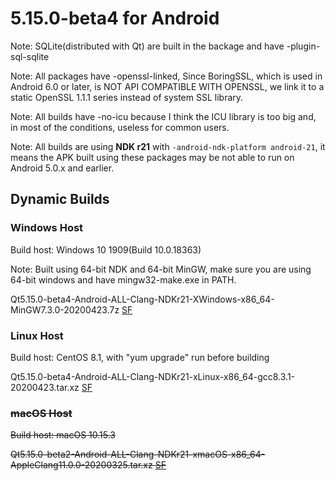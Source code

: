 # 5.15.0-beta4 for Android

Note: SQLite(distributed with Qt) are built in the backage and have -plugin-sql-sqlite

Note: All packages have -openssl-linked, Since BoringSSL, which is used in Android 6.0 or later, is NOT API COMPATIBLE WITH OPENSSL, we link it to a static OpenSSL 1.1.1 series instead of system SSL library.

Note: All builds have -no-icu because I think the ICU library is too big and, in most of the conditions, useless for common users.

Note: All builds are using __NDK r21__ with `-android-ndk-platform android-21`, it means the APK built using these packages may be not able to run on Android 5.0.x and earlier.

## Dynamic Builds

### Windows Host

Build host: Windows 10 1909(Build 10.0.18363)

Note: Built using 64-bit NDK and 64-bit MinGW, make sure you are using 64-bit windows and have mingw32-make.exe in PATH.

Qt5.15.0-beta4-Android-ALL-Clang-NDKr21-XWindows-x86_64-MinGW7.3.0-20200423.7z [SF](https://sourceforge.net/projects/fsu0413-qtbuilds/files/Qt5.15/Android/Qt5.15.0-beta4-Android-ALL-Clang-NDKr21-XWindows-x86_64-MinGW7.3.0-20200423.7z)

### Linux Host

Build host: CentOS 8.1, with "yum upgrade" run before building

Qt5.15.0-beta4-Android-ALL-Clang-NDKr21-xLinux-x86_64-gcc8.3.1-20200423.tar.xz [SF](https://sourceforge.net/projects/fsu0413-qtbuilds/files/Qt5.15/Android/Qt5.15.0-beta4-Android-ALL-Clang-NDKr21-xLinux-x86_64-gcc8.3.1-20200423.tar.xz)

### ~~macOS Host~~

~~Build host: macOS 10.15.3~~

~~Qt5.15.0-beta2-Android-ALL-Clang-NDKr21-xmacOS-x86_64-AppleClang11.0.0-20200325.tar.xz [SF](https://sourceforge.net/projects/fsu0413-qtbuilds/files/Qt5.15/Android/macOS-x86_64-hosted/Qt5.15.0-beta2-Android-ALL-Clang-NDKr21-xmacOS-x86_64-AppleClang11.0.0-20200325.tar.xz)~~

